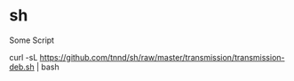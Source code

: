 # sh
Some Script

curl -sL https://github.com/tnnd/sh/raw/master/transmission/transmission-deb.sh | bash
